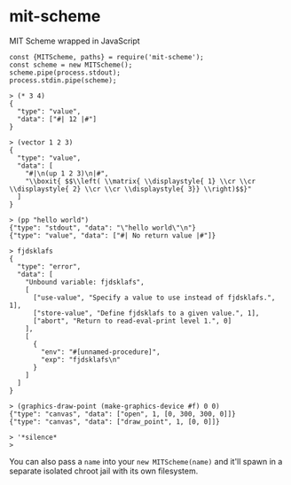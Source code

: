 # mit-scheme
MIT Scheme wrapped in JavaScript

```
const {MITScheme, paths} = require('mit-scheme');
const scheme = new MITScheme();
scheme.pipe(process.stdout);
process.stdin.pipe(scheme);
```
```
> (* 3 4)
{
  "type": "value",
  "data": ["#| 12 |#"]
}

> (vector 1 2 3)
{
  "type": "value",
  "data": [
    "#|\n(up 1 2 3)\n|#",
    "\\boxit{ $$\\left( \\matrix{ \\displaystyle{ 1} \\cr \\cr \\displaystyle{ 2} \\cr \\cr \\displaystyle{ 3}} \\right)$$}"
  ]
}

> (pp "hello world")
{"type": "stdout", "data": "\"hello world\"\n"}
{"type": "value", "data": ["#| No return value |#"]}

> fjdsklafs
{
  "type": "error",
  "data": [
    "Unbound variable: fjdsklafs",
    [
      ["use-value", "Specify a value to use instead of fjdsklafs.", 1],
      ["store-value", "Define fjdsklafs to a given value.", 1],
      ["abort", "Return to read-eval-print level 1.", 0]
    ],
    [
      {
        "env": "#[unnamed-procedure]",
        "exp": "fjdsklafs\n"
      }
    ]
  ]
}

> (graphics-draw-point (make-graphics-device #f) 0 0)
{"type": "canvas", "data": ["open", 1, [0, 300, 300, 0]]}
{"type": "canvas", "data": ["draw_point", 1, [0, 0]]}

> '*silence*
>
```

You can also pass a `name` into your `new MITScheme(name)` and it'll spawn in a separate isolated chroot jail with its own filesystem.
